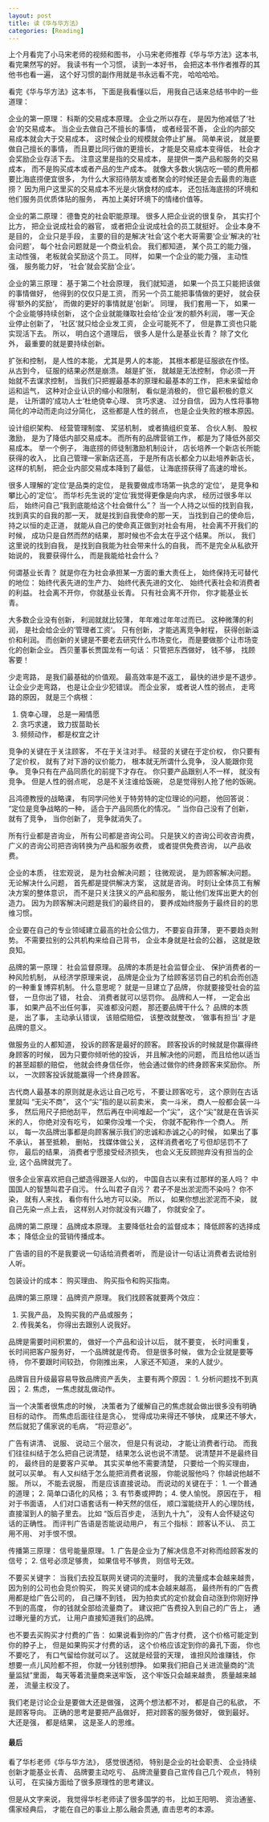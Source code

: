 ```yaml
---
layout: post
title: 读《华与华方法》
categories: [Reading]
---
```


上个月看完了小马宋老师的视频和图书， 小马宋老师推荐《华与华方法》这本书, 看完果然写的好。 
我读书有一个习惯， 读到一本好书， 会把这本书作者推荐的其他书也看一遍， 这个好习惯的副作用就是书永远看不完， 哈哈哈哈。

看完《华与华方法》这本书， 下面是我看懂以后， 用我自己话来总结书中的一些道理：

企业的第一原理： 科斯的交易成本原理。 企业之所以存在， 是因为他减低了‘社会’的交易成本。 当企业去做自己不擅长的事情， 或者经营不善， 企业的内部交易成本就会大于交易成本， 这时候企业的规模就会停止扩展。 简单来说， 就是要做自己擅长的事情， 而且要比同行做的更擅长， 才能是交易成本变得低， 社会才会奖励企业存活下去。 注意这里是指的交易成本， 是提供一类产品和服务的交易成本， 而不是购买成本或者产品的生产成本。 就像大多数火锅店吃一顿的费用都要比海底捞便宜很多， 为什么大家招待朋友或者聚会的时候还是会去最贵的海底捞？ 因为用户这里买的交易成本不光是火锅食材的成本， 还包括海底捞的环境和他们服务员优质体贴的服务， 再加上美好环境下的情绪价值等。

企业的第二原理： 德鲁克的社会职能原理。 很多人把企业说的很复杂， 其实打个比方， 把企业说成社会的器官， 或者把企业说成社会的员工就挺好。 企业本身不是目的， 企业只是手段， 主要的目的是解决‘社会’这个老大哥需要‘企业’解决的‘社会问题’， 每个社会问题就是一个商业机会。 我们都知道， 某个员工的能力强， 主动性强， 老板就会奖励这个员工。 同样， 如果一个企业的能力强， 主动性强， 服务能力好， ‘社会’就会奖励’企业‘。

企业的第三原理： 基于第二个社会原理， 我们就知道， 如果一个员工只能把该做的事情做好， 他得到的仅仅只是工资， 而另一个员工能把事情做的更好， 就会获得’额外的奖励‘， 而做的更好的事情就是’创新‘。 同理， 我们套用一下， 如果一个企业能够持续创新， 这个企业就能赚取社会给’企业‘发的额外利润， 哪一天企业停止创新了， ’社区‘就只给企业发工资， 企业可能死不了， 但是靠工资也只能实现活下去。 所以， 明白这个道理后， 很多人是什么是基业长青？ 除了文化外， 最重要的就是要持续创新。

扩张和控制， 是人性的本能， 尤其是男人的本能， 其根本都是征服欲在作怪。 从古到今， 征服的结果必然是崩溃。 越是扩张， 就越是无法控制， 你必须一开始就不去谋求控制， 当我们只把握最基本的原理和最基本的工作， 把未来留给命运和运气， 这种对企业认识的缩小和限制， 看似是消极的， 但它最积极的意义是， 让所谓的’成功人士‘杜绝侥幸心理、 贪巧求速、 过分自信， 因为人性将事物简化的冲动而走向过分简化， 这些都是人性的弱点， 也是企业失败的根本原因。 

设计组织架构、 经营管理制度、 奖惩机制， 或者搞组织变革、 合伙人制、 股权激励， 是为了降低内部交易成本。 而所有的品牌营销工作， 都是为了降低外部交易成本。 举一个例子， 海底捞的师徒制激励机制设计， 店长培养一个新店长所能获得的收入， 比自己管理一家新店还高， 于是所有店长都全力以赴培养新店长， 这样的机制， 把企业内部交易成本降到了最低， 让海底捞获得了高速的增长。

很多人理解的’定位‘是品类的定位， 是我要做成市场第一执念的’定位‘， 是竞争和攀比心的’定位‘。 而华杉先生说的’定位‘我觉得更像是向内求， 经历过很多年以后， 始终问自己“我到底能给这个社会做什么”？ 当一个人持之以恒的找到自我， 找到真实的自我的那一天， 就是找到自我使命的那一天， 当找到自己的使命后， 持之以恒的走正道， 就能从自己的使命真正做到对社会有用， 社会离不开我们的时候， 成功只是自然而然的结果， 那时候也不会太在乎这个结果。 所以， 我们这里说的找到自我， 是找到自我能为社会带来什么的自我， 而不是完全从私欲开始说的， 我要获得什么， 而是我能给社会什么？

何谓基业长青？ 就是你在为社会承担某一方面的重大责任上， 始终保持无可替代的地位： 始终代表先进的生产力、 始终代表先进的文化、 始终代表社会和消费者的利益。 社会离不开你， 你就基业长青。 只有社会离不开你， 你才能基业长青。

大多数企业没有创新， 利润就就比较薄， 年年难过年年过而已。 这种微薄的利润， 是社会给企业的’管理者工资‘。 只有创新， 才能逃离竞争射程， 获得创新溢价和利润。 而创新的关键是不要老去研究什么市场变化， 而是要做那个让市场变化的创新企业。 西贝董事长贾国龙有一句话： 只管把东西做好， 钱不够， 找顾客要！

少走弯路， 是我们最基础的价值观。 最高效率是不返工， 最快的进步是不退步。 让企业少走弯路， 也是让企业少犯错误。 而企业家， 或者说人性的弱点， 走弯路的原因， 就是三个病根：
1. 侥幸心理， 总是一厢情愿
2. 贪巧求速， 致力拔苗助长
3. 频频动作， 都是权宜之计

竞争的关键在于关注顾客， 不在于关注对手。 经营的关键在于定价权， 你只要有了定价权， 就有了对下游的议价能力， 根本就无所谓什么竞争， 没人能跟你竞争。 竞争只有在产品同质化的前提下才存在。 你只要产品跟别人不一样， 就没有竞争。 但是人性的弱点呢， 总是不关注谁给饭碗， 总是觉得别人抢了他的饭碗。

吕鸿德教授的战略课， 有同学问他关于特劳特的定位理论的问题， 他回答说： “定位是竞争战略的一种， 适合于产品同质化的情况。 ” 当你自己没有了创新， 就有了竞争， 当你创新了， 竞争就消失了。

所有行业都是咨询业， 所有公司都是咨询公司。 只是狭义的咨询公司收咨询费， 广义的咨询公司把咨询转换为产品和服务收费， 或者提供免费咨询， 以产品收费。

企业的本质， 往宏观说， 是为社会解决问题； 往微观说， 是为顾客解决问题。 无论解决什么问题， 首先都是提供解决方案， 这就是咨询。 时刻让全体员工有解决方案的整体意识， 而不是只关注狭义的产品和服务， 能让他们发挥出更大的创造力。 因为为顾客解决问题是我们的最终目的， 要养成始终服务于最终目的的思维习惯。

企业要在自己的专业领域建立最高的社会公信力， 不要妄自菲薄， 更不要趋炎附势。 不需要拉别的公共机构来给自己背书， 企业本身就是社会的公器， 这就是致良知。

品牌的第一原理： 社会监督原理。 品牌的本质是社会监督企业、 保护消费者的一种风险机制， 从经济学原理来说， 品牌是企业为了给顾客惩罚自己的机会而创造的一种重复博弈机制。 什么意思呢？ 就是一旦建立了品牌， 你就要接受社会的监督， 一旦你出了错， 社会、 消费者就可以惩罚你。 品牌和人一样， 一定会出事， 如果产品不出任何事， 买谁都没问题， 那还要品牌干什么？ 品牌的本质是， 出了事， 主动承认错误， 该赔偿赔偿， 该整改就整改， ’做事有担当‘ 才是品牌的意义。 

做服务业的人都知道， 投诉的顾客是最好的顾客。 顾客投诉的时候就是你赢得终身顾客的时候， 因为只要你倾听他的投诉， 并且解决他的问题， 而且给他以适当的甚至超额的赔偿， 他就会终身信任你， 他会通过做你的终身顾客来奖励你。 所以， 一次顾客投诉就能赢得一个终身顾客。

古代商人最基本的原则就是永远让自己吃亏， 不要让顾客吃亏， 这个原则在古话里就叫 “无尖不商”， 这个“尖”指的是以前卖米， 卖一斗米， 商人一般都会装一斗多， 然后用尺子把他刮平， 然后再在中间堆起一个“尖”， 这个“尖”就是在告诉买米的人， 你绝对没有吃亏， 如果你没堆一个尖， 你就不配称作一个商人。 所以， 每一次品牌出事都是向顾客展示我们的忠诚和赤诚之心的时候， 如果出了事不承认， 甚至抵赖， 删帖， 找媒体做公关， 这样消费者吃了亏但却惩罚不了你， 最后的结果， 消费者宁愿接受经济损失， 也会义无反顾抛弃没有担当的企业, 这个品牌就完了。

很多企业家喜欢把自己塑造得跟圣人似的， 中国自古以来有过那样的圣人吗？ 中国国人的智慧叫君子自污。 什么叫君子自污？ 君子不是出淤泥而不染吗？ 你不染， 就有人来找， 看你有什么地方可以染。 所以， 如果你想出淤泥而不染， 就自己先染一点上去， 这样别人对你就没有兴趣了， 你就安全了。

品牌的第二原理： 品牌成本原理。 主要降低社会的监督成本； 降低顾客的选择成本； 降低企业的营销传播成本。

广告语的目的不是我要说一句话给消费者听， 而是设计一句话让消费者去说给别人听。

包装设计的成本： 购买理由、 购买指令和购买指南。

品牌的第三原理： 品牌资产原理。 我们找顾客就要两个效应：
1. 买我产品， 及购买我的产品或服务；
2. 传我美名， 你得出去跟别人说我好。

品牌是需要时间积累的， 做好一个产品和设计以后， 就不要变， 长时间重复， 长时间把客户服务好， 一个品牌就是传奇。 但是很多时候， 做为企业就是要等待， 你不要跟时间较劲， 你刚推出来， 人家还不知道， 来的人就少。

品牌盲目升级最容易导致品牌资产丢失， 主要有两个原因： 1. 分析问题找不到真因； 2. 焦虑， 一焦虑就乱做动作。 

当一个决策者很焦虑的时候， 决策者为了缓解自己的焦虑就会做出很多没有明确目标的动作。 而焦虑后面往往是贪心， 觉得成功来得还不够快， 成果还不够大， 然后就犯了儒家说的毛病， “将迎意必”。 

广告有讲清、 说服、 说动三个层次， 但是只有说动， 才能让消费者行动。 而我们往往纠结于怎么把自己说清楚， 结果怎么说也说不清楚。 说清楚并不是最终目的， 最终目的是要客户买单。 其实买单他不需要清楚， 只要给一个购买理由， 就可以买单。 有人又纠结于怎么能把消费者说服， 你能说服他吗？ 你越说他越不服。 所以， 不能去说服， 而是应该直接说动。 而说动的关键在于： 1. 一个普通的道理； 2. 简单口语化的风格； 3. 有节奏或押韵； 4. 使人愉悦。 原因在于， 相对于书面语， 人们对口语套话有一种天然的信任， 顺口溜能绕开人的心理防线， 直接溜到人的脑子里去。 比如 “饭后百步走， 活到九十九”， 没有人会怀疑这句话的正确性。 而评判广告语是否能说动用户， 有三个指标： 顾客认不认、 员工用不用、 对手恨不恨。

传播第三原理： 信号能量原理。 1. 广告是企业为了解决信息不对称而给顾客发的信号； 2. 信号必须足够贵， 如果信号不够贵， 则信号无效。

不要买关键字： 当我们去投互联网关键词的流量时， 我的流量成本会越来越贵， 因为别的公司也会竞价购买， 购买关键词的成本会越来越高， 最终所有的广告费用都是给广告公司的， 自己赚不到钱， 因为拍卖式的定价就会自动涨到你刚好挣不到的高度， 你的钱就全部给流量商了。 建议把广告费投入到自己的广告上， 通过曝光量的方式， 让用户直接知道我们的品牌。

也不要去买购买才付费的广告： 如果说看到你的广告才付费， 这个价格可能定到你的脖子上， 但是如果购买才付费的话， 这个价格应该定到你的鼻孔下面， 你也不要吃了， 有口气留给你就可以了。 这就是经营的天理， 谁担风险谁赚钱， 你想要一点儿风险都不担， 你就一分钱别想挣。 如果我们把自己关进流量商的“流量监狱”里面， 每天等着流量商来送牢饭， 这个牢饭只会越来越贵， 质量越来越差，  流量主权没了。

我们老是讨论企业是要做大还是做强， 这两个想法都不对， 都是自己的私欲， 不是顾客导向。 正确的思考是要把产品做好， 把对顾客的服务做好， 做到最好。 大还是强， 都是结果， 这是圣人的思维。

#### 最后
看了华杉老师《华与华方法》， 感觉很透彻， 特别是企业的社会职责、 企业持续创新才能基业长青、 品牌要主动吃亏、 品牌流量要自己宣传自己几个观点， 特别认可， 在实操方面给了很多原理性的思考建议。

但是从文字来说， 我觉得华杉老师读了很多国学的书， 比如王阳明、 资治通鉴、 儒家经典后， 才能在自己的事业上那么融会贯通, 直击思考的本源。
